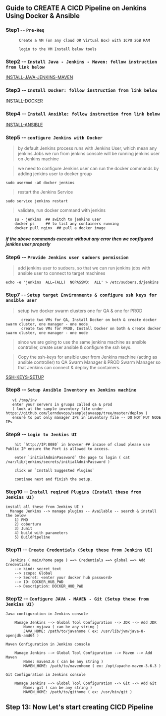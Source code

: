 ## Guide to CREATE A CICD Pipeline on Jenkins Using Docker & Ansible

### Step1 -- `Pre-Req`

```
      Create a VM (on any cloud OR Virtual Box) with 1CPU 2GB RAM

      login to the VM Install below tools
```
### Step2 -- `Install Java - Jenkins - Maven: follow instruction from link below`

   [INSTALL-JAVA-JENKINS-MAVEN](https://github.com/lerndevops/labs/blob/master/jenkins/Install-Java-Jenkins-ubuntu.txt)

### Step3 -- `Install Docker: follow instruction from link below`
    
   [INSTALL-DOCKER](https://github.com/lerndevops/labs/blob/master/docker/install/Install-Docker-manual.txt)

### Step4 -- `Install Ansible: follow instruction from link below`

   [INSTALL-ANSIBLE](https://github.com/lerndevops/labs/blob/master/ansible/install/InsallAnsible.txt)

### Step5 -- `configure Jenkins with Docker` 

> by default Jenkins process runs with Jenkins User, which mean any jenkins Jobs we run from jenkins console will be running jenkins user on Jenkins machine

> we need to configure Jenkins user can run the docker commands by adding jenkins user to docker group

    sudo usermod -aG docker jenkins
			    
> restart the Jenkins Service  

    sudo service jenkins restart
			   
> validate, run docker command with jenkins
```
	su - jenkins  ## switch to jenkins user
	docker ps     ## to list any containers running
	docker pull nginx  ## pull a docker image 
```

##### if the above commands execute without any error then we configured jenkins user properly 

### Step6 -- `Provide Jenkins user sudoers permission`
 
> add jenkins user to sudoers, so that we can run jenkins jobs with ansible user to connect to target machines

    echo -e 'jenkins  ALL=(ALL)  NOPASSWD:  ALL' > /etc/sudoers.d/jenkins

### Step7 -- `Setup target Environments & configure ssh keys for ansible user`

> setup two docker swarm clusters one for QA & one for PROD
```
       create two VMs for QA, Install Docker on both & create docker swarm cluster, one manager - one node
       create two VMs for PROD, Install Docker on both & create docker swarm cluster, one manager - one node
```
> since we are going to use the same jenkins machine as ansible controller, create user ansible & configure the ssh keys. 
	
> Copy the ssh-keys for ansible user from Jenkins machine (acting as ansible controller) to QA Swarm Manager & PROD Swarm Manager so that Jenkins can connect & deploy the containers. 

   [SSH-KEYS-SETUP](https://github.com/lerndevops/labs/blob/master/ansible/install/ssh-keys-setup.md)

### Step8 -- `Setup Ansible Inventory on Jenkins machine`

```
   vi /tmp/inv 
   enter your servers in gruops called qa & prod 
   ( look at the sample inventory file under https://github.com/lerndevops/samplejavaapp/tree/master/deploy )
   ensure to put only manager IPs in inventory file -- DO NOT PUT NODE IPs
```

### Step9 -- `Login to Jenkins UI`

```
	hit `http://IP:8080` in browser ## incase of cloud please use Public IP ensure the Port is allowed to access. 

	enter `initialAdminPassword` the page to login ( cat /var/lib/jenkins/secrets/initialAdminPassword )

	click on `Install Suggested Plugins`

	continue next and finish the setup. 
```

### Step10 -- `Install reqired Plugins (Install these from Jenkins UI)`
```
install all these from Jenkins UI )
  Manage Jenkins --> manage plugins -- Available -- search & install the below
  	1) PMD
  	2) cobertura
  	3) Junit
  	4) build with parameters
  	5) BuildPipeline
```

### Step11 -- `Create Credentials (Setup these from Jenkins UI)`

```
  Jenkins ( main/home page ) ==> Credentials ==> global ==> Add Credentials 
	--> kind: secret text 
	--> scope: Global 
	--> Secret: <enter your docker hub password> 
	--> ID: DOCKER_HUB_PWD 
	--> Description: DOCKER_HUB_PWD
```
### Step12 -- `Configure JAVA - MAVEN - Git (Setup these from Jenkins UI)`

```
Java configuration in Jenkins console 
	
	Manage Jenkins --> Global Tool Configuration --> JDK --> Add JDK
		Name: myjava ( can be any string )
		JAVA_HOME: /path/to/javahome ( ex: /usr/lib/jvm/java-8-openjdk-amd64 )

Maven Configuration in Jenkins console
	
	Manage Jenkins --> Global Tool Configuration --> Maven --> Add Maven
		Name: maven3.6 ( can be any string )
		MAVEN_HOME: /path/to/mavenhome ( ex: /opt/apache-maven-3.6.3 )
		
Git Configuration in Jenkins console
	
	Manage Jenkins --> Global Tool Configuration --> Git --> Add Git
		Name: git ( can be any string )
		MAVEN_HOME: /path/to/githome ( ex: /usr/bin/git )
```

## Step 13: Now Let's start creating CICD Pipeline
